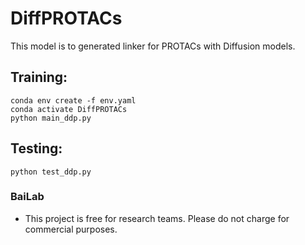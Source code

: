 # DiffPROTACs

This model is to generated linker for PROTACs with Diffusion models.


## Training:

```shell
conda env create -f env.yaml
conda activate DiffPROTACs
python main_ddp.py
```

## Testing:
```shell
python test_ddp.py
```


### BaiLab

* This project is free for research teams. Please do not charge for commercial purposes.
